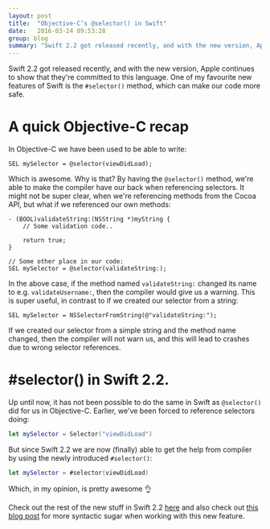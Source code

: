 ```yaml
---
layout: post
title:  "Objective-C’s @selector() in Swift"
date:   2016-03-24 09:53:28
group: blog
summary: "Swift 2.2 got released recently, and with the new version, Apple continues to show that they're committed to this language. One of my favourite new features of Swift is the #selector() method, which can make our code more safe."
---
```


Swift 2.2 got released recently, and with the new version, Apple continues to show that they're committed to this language. One of my favourite new features of Swift is the `#selector()` method, which can make our code more safe.


# A quick Objective-C recap

In Objective-C we have been used to be able to write:

```objc
SEL mySelector = @selector(viewDidLoad);
```

Which is awesome. Why is that? By having the `@selector()` method, we're able to make the compiler have our back when referencing selectors. It might not be super clear, when we're referencing methods from the Cocoa API, but what if we referenced our own methods:

```objc
- (BOOL)validateString:(NSString *)myString {
    // Some validation code..
    
    return true;
}

// Some other place in our code:
SEL mySelector = @selector(validateString:);
```

In the above case, if the method named `validateString:` changed its name to e.g. `validateUsername:`, then the compiler would give us a warning. This is super useful, in contrast to if we created our selector from a string:

```objc
SEL mySelector = NSSelectorFromString(@"validateString:");
```

If we created our selector from a simple string and the method name changed, then the compiler will not warn us, and this will lead to crashes due to wrong selector references.


# #selector() in Swift 2.2.

Up until now, it has not been possible to do the same in Swift as `@selector()` did for us in Objective-C. Earlier, we've been forced to reference selectors doing:

```swift
let mySelector = Selector("viewDidLoad")
```

But since Swift 2.2 we are now (finally) able to get the help from compiler by using the newly introduced `#selector()`:

```swift
let mySelector = #selector(viewDidLoad)
```

Which, in my opinion, is pretty awesome 👌

Check out the rest of the new stuff in Swift 2.2 [here](https://swift.org/blog/swift-2-2-released/) and also check out [this blog post](https://medium.com/swift-programming/swift-selector-syntax-sugar-81c8a8b10df3#.z2cpx1xsa) for more syntactic sugar when working with this new feature.